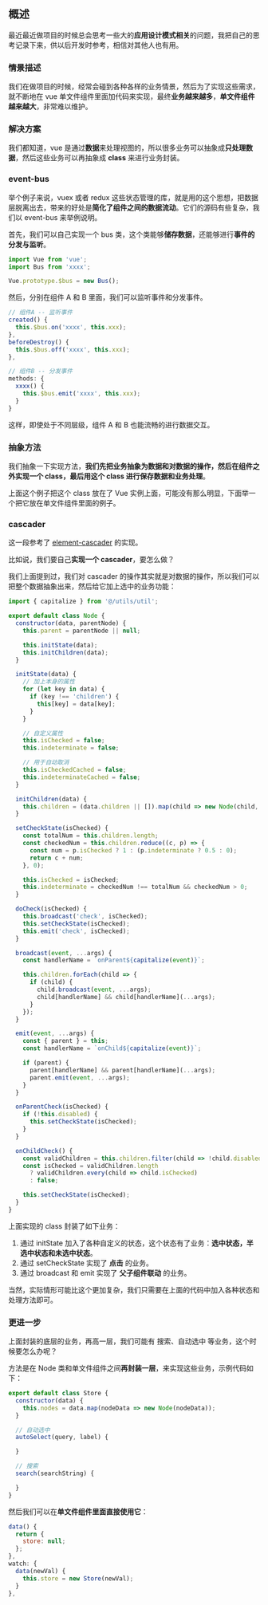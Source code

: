 ## 概述

最近最近做项目的时候总会思考一些大的**应用设计模式相关**的问题，我把自己的思考记录下来，供以后开发时参考，相信对其他人也有用。

### 情景描述

我们在做项目的时候，经常会碰到各种各样的业务情景，然后为了实现这些需求，就不断地在 vue 单文件组件里面加代码来实现，最终**业务越来越多**，**单文件组件越来越大**，非常难以维护。

### 解决方案

我们都知道，vue 是通过**数据**来处理视图的，所以很多业务可以抽象成**只处理数据**，然后这些业务可以再抽象成 **class** 来进行业务封装。

### event-bus

举个例子来说，vuex 或者 redux 这些状态管理的库，就是用的这个思想，把数据层脱离出去，带来的好处是**简化了组件之间的数据流动**。它们的源码有些复杂，我们以 event-bus 来举例说明。

首先，我们可以自己实现一个 bus 类，这个类能够**储存数据**，还能够进行**事件的分发与监听**。

```js
import Vue from 'vue';
import Bus from 'xxxx';

Vue.prototype.$bus = new Bus();
```

然后，分别在组件 A 和 B 里面，我们可以监听事件和分发事件。

```js
// 组件A -- 监听事件
created() {
  this.$bus.on('xxxx', this.xxx);
},
beforeDestroy() {
  this.$bus.off('xxxx', this.xxx);
},

// 组件B -- 分发事件
methods: {
  xxxx() {
    this.$bus.emit('xxxx', this.xxx);
  }
}
```

这样，即使处于不同层级，组件 A 和 B 也能流畅的进行数据交互。

### 抽象方法

我们抽象一下实现方法，**我们先把业务抽象为数据和对数据的操作，然后在组件之外实现一个 class，最后用这个 class 进行保存数据和业务处理**。

上面这个例子把这个 class 放在了 Vue 实例上面，可能没有那么明显，下面举一个把它放在单文件组件里面的例子。

### cascader

这一段参考了 [element-cascader](https://github.com/ElemeFE/element/tree/dev/packages/cascader) 的实现。

比如说，我们要自己**实现一个 cascader**，要怎么做？

我们上面提到过，我们对 cascader 的操作其实就是对数据的操作，所以我们可以把整个数据抽象出来，然后给它加上选中的业务功能：

```js
import { capitalize } from '@/utils/util';

export default class Node {
  constructor(data, parentNode) {
    this.parent = parentNode || null;

    this.initState(data);
    this.initChildren(data);
  }

  initState(data) {
    // 加上本身的属性
    for (let key in data) {
      if (key !== 'children') {
        this[key] = data[key];
      }
    }

    // 自定义属性
    this.isChecked = false;
    this.indeterminate = false;

    // 用于自动取消
    this.isCheckedCached = false;
    this.indeterminateCached = false;
  }

  initChildren(data) {
    this.children = (data.children || []).map(child => new Node(child, this));
  }

  setCheckState(isChecked) {
    const totalNum = this.children.length;
    const checkedNum = this.children.reduce((c, p) => {
      const num = p.isChecked ? 1 : (p.indeterminate ? 0.5 : 0);
      return c + num;
    }, 0);

    this.isChecked = isChecked;
    this.indeterminate = checkedNum !== totalNum && checkedNum > 0;
  }

  doCheck(isChecked) {
    this.broadcast('check', isChecked);
    this.setCheckState(isChecked);
    this.emit('check', isChecked);
  }

  broadcast(event, ...args) {
    const handlerName = `onParent${capitalize(event)}`;

    this.children.forEach(child => {
      if (child) {
        child.broadcast(event, ...args);
        child[handlerName] && child[handlerName](...args);
      }
    });
  }

  emit(event, ...args) {
    const { parent } = this;
    const handlerName = `onChild${capitalize(event)}`;

    if (parent) {
      parent[handlerName] && parent[handlerName](...args);
      parent.emit(event, ...args);
    }
  }

  onParentCheck(isChecked) {
    if (!this.disabled) {
      this.setCheckState(isChecked);
    }
  }

  onChildCheck() {
    const validChildren = this.children.filter(child => !child.disabled);
    const isChecked = validChildren.length
      ? validChildren.every(child => child.isChecked)
      : false;

    this.setCheckState(isChecked);
  }
}
```

上面实现的 class 封装了如下业务：

1. 通过 initState 加入了各种自定义的状态，这个状态有了业务：**选中状态，半选中状态和未选中状态**。
2. 通过 setCheckState 实现了 **点击** 的业务。
3. 通过 broadcast 和 emit 实现了 **父子组件联动** 的业务。

当然，实际情形可能比这个更加复杂，我们只需要在上面的代码中加入各种状态和处理方法即可。

### 更进一步

上面封装的底层的业务，再高一层，我们可能有 搜索、自动选中 等业务，这个时候要怎么办呢？

方法是在 Node 类和单文件组件之间**再封装一层**，来实现这些业务，示例代码如下：

```js
export default class Store {
  constructor(data) {
    this.nodes = data.map(nodeData => new Node(nodeData));
  }

  // 自动选中
  autoSelect(query, label) {

  }

  // 搜索
  search(searchString) {

  }
}
```

然后我们可以在**单文件组件里面直接使用它**：

```js
data() {
  return {
    store: null;
  };
},
watch: {
  data(newVal) {
    this.store = new Store(newVal);
  }
},
```

